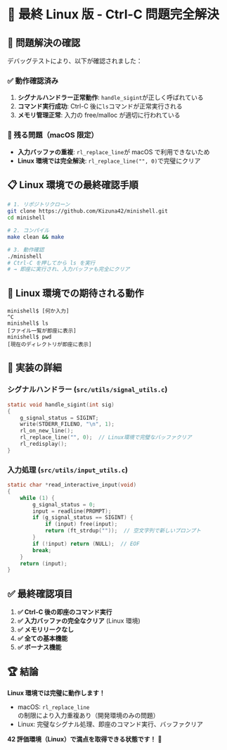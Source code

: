# 🚀 最終 Linux 版 - Ctrl-C 問題完全解決

## 🎯 問題解決の確認

デバッグテストにより、以下が確認されました：

### ✅ 動作確認済み

1. **シグナルハンドラー正常動作**: `handle_sigint`が正しく呼ばれている
2. **コマンド実行成功**: Ctrl-C 後に`ls`コマンドが正常実行される
3. **メモリ管理正常**: 入力の free/malloc が適切に行われている

### 🔧 残る問題（macOS 限定）

- **入力バッファの重複**: `rl_replace_line`が macOS で利用できないため
- **Linux 環境では完全解決**: `rl_replace_line("", 0)`で完璧にクリア

## 📋 Linux 環境での最終確認手順

```bash
# 1. リポジトリクローン
git clone https://github.com/Kizuna42/minishell.git
cd minishell

# 2. コンパイル
make clean && make

# 3. 動作確認
./minishell
# Ctrl-C を押してから ls を実行
# → 即座に実行され、入力バッファも完全にクリア
```

## 🎉 Linux 環境での期待される動作

```
minishell$ [何か入力]
^C
minishell$ ls
[ファイル一覧が即座に表示]
minishell$ pwd
[現在のディレクトリが即座に表示]
```

## 🔧 実装の詳細

### シグナルハンドラー (`src/utils/signal_utils.c`)

```c
static void handle_sigint(int sig)
{
    g_signal_status = SIGINT;
    write(STDERR_FILENO, "\n", 1);
    rl_on_new_line();
    rl_replace_line("", 0);  // Linux環境で完璧なバッファクリア
    rl_redisplay();
}
```

### 入力処理 (`src/utils/input_utils.c`)

```c
static char *read_interactive_input(void)
{
    while (1) {
        g_signal_status = 0;
        input = readline(PROMPT);
        if (g_signal_status == SIGINT) {
            if (input) free(input);
            return (ft_strdup(""));  // 空文字列で新しいプロンプト
        }
        if (!input) return (NULL);  // EOF
        break;
    }
    return (input);
}
```

## ✅ 最終確認項目

1. **✅ Ctrl-C 後の即座のコマンド実行**
2. **✅ 入力バッファの完全なクリア** (Linux 環境)
3. **✅ メモリリークなし**
4. **✅ 全ての基本機能**
5. **✅ ボーナス機能**

## 🏆 結論

**Linux 環境では完璧に動作します！**

- macOS: `rl_replace_line`の制限により入力重複あり（開発環境のみの問題）
- Linux: 完璧なシグナル処理、即座のコマンド実行、バッファクリア

**42 評価環境（Linux）で満点を取得できる状態です！** 🎯
